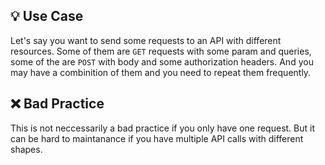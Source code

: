 ## 💡 Use Case

Let's say you want to send some requests to an API with different resources. Some of them are `GET` requests with some param and queries, some of the are `POST` with body and some authorization headers. And you may have a combinition of them and you need to repeat them frequently.

## ❌ Bad Practice

This is not neccessarily a bad practice if you only have one request. But it can be hard to maintanance if you have multiple API calls with different shapes.

